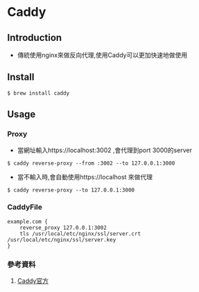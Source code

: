 # Caddy

## Introduction

* 傳統使用nginx來做反向代理,使用Caddy可以更加快速地做使用

## Install

```
$ brew install caddy
```

## Usage

### Proxy

* 當網址輸入https://localhost:3002 ,會代理到port 3000的server
```
$ caddy reverse-proxy --from :3002 --to 127.0.0.1:3000
```

* 當不輸入時,會自動使用https://localhost 來做代理

```
$ caddy reverse-proxy --to 127.0.0.1:3000
```

### CaddyFile

```
example.com {
    reverse_proxy 127.0.0.1:3002
    tls /usr/local/etc/nginx/ssl/server.crt /usr/local/etc/nginx/ssl/server.key
}
```

### 參考資料
1. [Caddy官方](https://caddyserver.com/docs/)